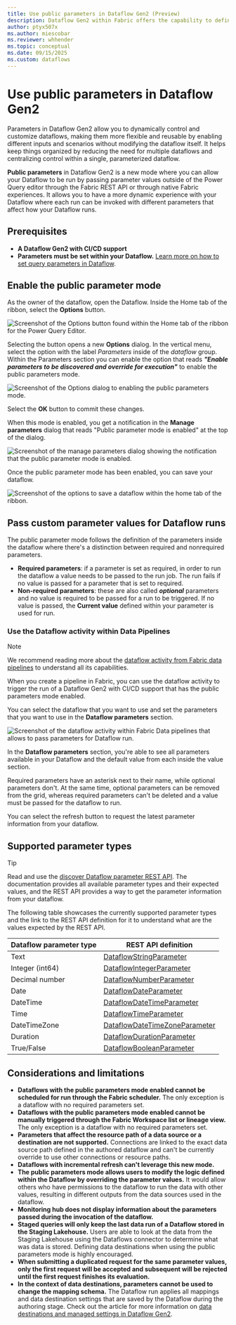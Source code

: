 ```yaml
---
title: Use public parameters in Dataflow Gen2 (Preview)
description: Dataflow Gen2 within Fabric offers the capability to define parameters that can be accessible and override during execution through. The article covers how to apply this new mode, its prerequisites, and limitations.
author: ptyx507x
ms.author: miescobar
ms.reviewer: whhender
ms.topic: conceptual
ms.date: 09/15/2025
ms.custom: dataflows
---
```


# Use public parameters in Dataflow Gen2

Parameters in Dataflow Gen2 allow you to dynamically control and customize dataflows, making them more flexible and reusable by enabling different inputs and scenarios without modifying the dataflow itself. It helps keep things organized by reducing the need for multiple dataflows and centralizing control within a single, parameterized dataflow.

**Public parameters** in Dataflow Gen2 is a new mode where you can allow your Dataflow to be run by passing parameter values outside of the Power Query editor through the Fabric REST API or through native Fabric experiences. It allows you to have a more dynamic experience with your Dataflow where each run can be invoked with different parameters that affect how your Dataflow runs.

## Prerequisites

* **A Dataflow Gen2 with CI/CD support**
* **Parameters must be set within your Dataflow.** [Learn more on how to set query parameters in Dataflow](/power-query/power-query-query-parameters).

## Enable the public parameter mode

As the owner of the dataflow, open the Dataflow. Inside the Home tab of the ribbon, select the **Options** button.

![Screenshot of the Options button found within the Home tab of the ribbon for the Power Query Editor.](media/dataflow-parameters/options-button.png)

Selecting the button opens a new **Options** dialog. In the vertical menu, select the option with the label *Parameters* inside of the *dataflow* group. Within the Parameters section you can enable the option that reads ***"Enable parameters to be discovered and override for execution"*** to enable the public parameters mode.

![Screenshot of the Options dialog to enabling the public parameters mode.](media/dataflow-parameters/enable-public-parameters-mode.png)

Select the **OK** button to commit these changes.

When this mode is enabled, you get a notification in the **Manage parameters** dialog that reads "Public parameter mode is enabled" at the top of the dialog.

![Screenshot of the manage parameters dialog showing the notification that the public parameter mode is enabled.](media/dataflow-parameters/manage-parameters-dialog.png)

Once the public parameter mode has been enabled, you can save your dataflow.

![Screenshot of the options to save a dataflow within the home tab of the ribbon.](media/dataflow-parameters/save-dataflow.png)

## Pass custom parameter values for Dataflow runs

The public parameter mode follows the definition of the parameters inside the dataflow where there's a distinction between required and nonrequired parameters.

* **Required parameters**: if a parameter is set as required, in order to run the dataflow a value needs to be passed to the run job. The run fails if no value is passed for a parameter that is set to required.
* **Non-required parameters**: these are also called ***optional*** parameters and no value is required to be passed for a run to be triggered. If no value is passed, the **Current value** defined within your parameter is used for run.

### Use the Dataflow activity within Data Pipelines

>[!NOTE]
>We recommend reading more about the [dataflow activity from Fabric data pipelines](dataflow-activity.md) to understand all its capabilities. 

When you create a pipeline in Fabric, you can use the dataflow activity to trigger the run of a Dataflow Gen2 with CI/CD support that has the public parameters mode enabled. 

You can select the dataflow that you want to use and set the parameters that you want to use in the **Dataflow parameters** section.

![Screenshot of the dataflow activity within Fabric Data pipelines that allows to pass parameters for Dataflow run.](media/dataflow-parameters/dataflow-activity-pipeline-parameters.png)

In the **Dataflow parameters** section, you're able to see all parameters available in your Dataflow and the default value from each inside the value section.

Required parameters have an asterisk next to their name, while optional parameters don't. At the same time, optional parameters can be removed from the grid, whereas required parameters can't be deleted and a value must be passed for the dataflow to run.

You can select the refresh button to request the latest parameter information from your dataflow.

## Supported parameter types

>[!TIP]
>Read and use the [discover Dataflow parameter REST API](rest/api/fabric/dataflow/items/discover-dataflow-parameters). The documentation provides all available parameter types and their expected values, and the REST API provides a way to get the parameter information from your dataflow.

The following table showcases the currently supported parameter types and the link to the REST API definition for it to understand what are the values expected by the REST API. 

|Dataflow parameter type| REST API definition|
|----|---|
|Text|[DataflowStringParameter](rest/api/fabric/dataflow/items/discover-dataflow-parameters#DataflowStringParameter)|
|Integer (int64)|[DataflowIntegerParameter](rest/api/fabric/dataflow/items/discover-dataflow-parameters#DataflowIntegerParameter)|
|Decimal number|[DataflowNumberParameter](rest/api/fabric/dataflow/items/discover-dataflow-parameters#DataflowNumberParameter)|
|Date|[DataflowDateParameter](rest/api/fabric/dataflow/items/discover-dataflow-parameters#DataflowDateParameter)|
|DateTime|[DataflowDateTimeParameter](rest/api/fabric/dataflow/items/discover-dataflow-parameters#DataflowDateTimeParameter)|
|Time|[DataflowTimeParameter](rest/api/fabric/dataflow/items/discover-dataflow-parameters#DataflowTimeParameter)|
|DateTimeZone|[DataflowDateTimeZoneParameter](rest/api/fabric/dataflow/items/discover-dataflow-parameters#DataflowDateTimeZoneParameter)|
|Duration|[DataflowDurationParameter](rest/api/fabric/dataflow/items/discover-dataflow-parameters#DataflowDurationParameter)|
|True/False|[DataflowBooleanParameter](rest/api/fabric/dataflow/items/discover-dataflow-parameters#dataflowbooleanparameter)|

 
## Considerations and limitations

* **Dataflows with the public parameters mode enabled cannot be scheduled for run through the Fabric scheduler.** The only exception is a dataflow with no required parameters set.
* **Dataflows with the public parameters mode enabled cannot be manually triggered through the Fabric Workspace list or lineage view.** The only exception is a dataflow with no required parameters set.
* **Parameters that affect the resource path of a data source or a destination are not supported.** Connections are linked to the exact data source path defined in the authored dataflow and can't be currently override to use other connections or resource paths.
* **Dataflows with incremental refresh can't leverage this new mode.**
* **The public parameters mode allows users to modify the logic defined within the Dataflow by overriding the parameter values.** It  would allow others who have permissions to the dataflow to run the data with other values, resulting in different outputs from the data sources used in the dataflow.
* **Monitoring hub does not display information about the parameters passed during the invocation of the dataflow.**
* **Staged queries will only keep the last data run of a Dataflow stored in the Staging Lakehouse.** Users are able to look at the data from the Staging Lakehouse using the Dataflows connector to determine what was data is stored. Defining data destinations when using the public parameters mode is highly encouraged.
* **When submitting a duplicated request for the same parameter values, only the first request will be accepted and subsequent will be rejected until the first request finishes its evaluation.**
* **In the context of data destinations, parameters cannot be used to change the mapping schema.** The Dataflow run applies all mappings and data destination settings that are saved by the Dataflow during the authoring stage. Check out the article for more information on [data destinations and managed settings in Dataflow Gen2](dataflow-gen2-data-destinations-and-managed-settings.md).
